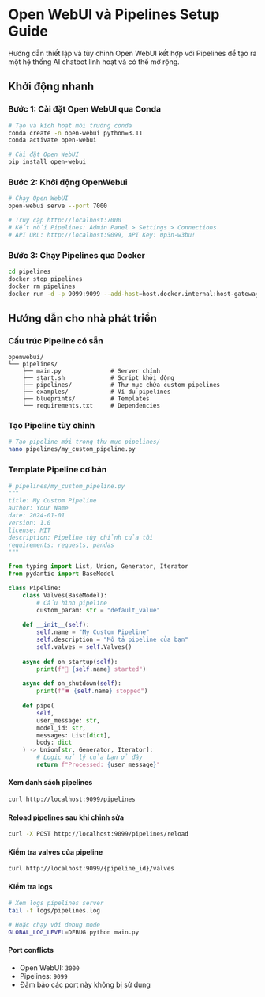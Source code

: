 # Open WebUI và Pipelines Setup Guide

Hướng dẫn thiết lập và tùy chỉnh Open WebUI kết hợp với Pipelines để tạo ra một hệ thống AI chatbot linh hoạt và có thể mở rộng.

## Khởi động nhanh

### Bước 1: Cài đặt Open WebUI qua Conda
```bash
# Tạo và kích hoạt môi trường conda
conda create -n open-webui python=3.11
conda activate open-webui

# Cài đặt Open WebUI
pip install open-webui
```

### Bước 2: Khởi động OpenWebui
```bash
# Chạy Open WebUI
open-webui serve --port 7000

# Truy cập http://localhost:7000
# Kết nối Pipelines: Admin Panel > Settings > Connections
# API URL: http://localhost:9099, API Key: 0p3n-w3bu!
```


### Bước 3: Chạy Pipelines qua Docker

```bash
cd pipelines
docker stop pipelines
docker rm pipelines
docker run -d -p 9099:9099 --add-host=host.docker.internal:host-gateway -v "${PWD}/pipelines:/app/pipelines" --name pipelines --restart always ghcr.io/open-webui/pipelines:main
```



## Hướng dẫn cho nhà phát triển

### Cấu trúc Pipeline có sẵn
```
openwebui/
└── pipelines/
    ├── main.py              # Server chính
    ├── start.sh             # Script khởi động
    ├── pipelines/           # Thư mục chứa custom pipelines
    ├── examples/            # Ví dụ pipelines
    ├── blueprints/          # Templates
    └── requirements.txt     # Dependencies
```

### Tạo Pipeline tùy chỉnh
```bash
# Tạo pipeline mới trong thư mục pipelines/
nano pipelines/my_custom_pipeline.py
```

### Template Pipeline cơ bản
```python
# pipelines/my_custom_pipeline.py
"""
title: My Custom Pipeline
author: Your Name
date: 2024-01-01
version: 1.0
license: MIT
description: Pipeline tùy chỉnh của tôi
requirements: requests, pandas
"""

from typing import List, Union, Generator, Iterator
from pydantic import BaseModel

class Pipeline:
    class Valves(BaseModel):
        # Cấu hình pipeline
        custom_param: str = "default_value"
    
    def __init__(self):
        self.name = "My Custom Pipeline"
        self.description = "Mô tả pipeline của bạn"
        self.valves = self.Valves()
    
    async def on_startup(self):
        print(f"🚀 {self.name} started")
    
    async def on_shutdown(self):
        print(f"⏹️ {self.name} stopped")
    
    def pipe(
        self, 
        user_message: str, 
        model_id: str, 
        messages: List[dict], 
        body: dict
    ) -> Union[str, Generator, Iterator]:
        # Logic xử lý của bạn ở đây
        return f"Processed: {user_message}"
```

#### Xem danh sách pipelines
```bash
curl http://localhost:9099/pipelines
```

#### Reload pipelines sau khi chỉnh sửa
```bash
curl -X POST http://localhost:9099/pipelines/reload
```

#### Kiểm tra valves của pipeline
```bash
curl http://localhost:9099/{pipeline_id}/valves
```

#### Kiểm tra logs
```bash
# Xem logs pipelines server
tail -f logs/pipelines.log

# Hoặc chạy với debug mode
GLOBAL_LOG_LEVEL=DEBUG python main.py
```

#### Port conflicts
- Open WebUI: `3000`
- Pipelines: `9099`
- Đảm bảo các port này không bị sử dụng




